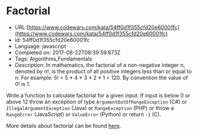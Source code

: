 # Factorial

 - URL:[https://www.codewars.com/kata/54ff0d1f355cfd20e60001fc](https://www.codewars.com/kata/54ff0d1f355cfd20e60001fc)
 - Id: 54ff0d1f355cfd20e60001fc
 - Language: javascript
 - Completed on: 2017-08-22T08:39:59.873Z
 - Tags: Algorithms,Fundamentals
 - Description:
In mathematics, the factorial of a non-negative integer n, denoted by n!, is the product of all positive integers less than or equal to n. For example:
5! = 5 \* 4 \* 3 \* 2 \* 1 = 120. By convention the value of 0! is 1.

Write a function to calculate factorial for a given input. If input is below 0 or above 12 throw an exception of type `ArgumentOutOfRangeException` (C#) or `IllegalArgumentException` (Java) or `RangeException` (PHP) or throw a `RangeError` (JavaScript) or `ValueError` (Python) or return `-1` (C).

More details about factorial can be found [here](https://www.wikiwand.com/en/Factorial).
